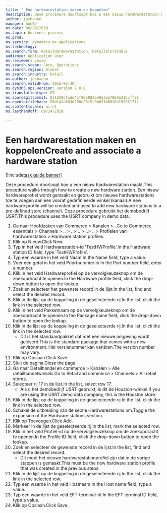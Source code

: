 ```yaml
--- 
title: " Een hardwarestation maken en koppelen"
description: Deze procedure doorloopt hoe u een nieuw hardwarestation maakt.
author: jashanno
manager: AnnBe
ms.date: 08/29/2018
ms.topic: business-process
ms.prod: 
ms.service: dynamics-ax-applications
ms.technology: 
ms.search.form: RetailHardwareStation, RetailStoreTable
audience: Application User
ms.reviewer: josaw
ms.search.scope: Core, Operations
ms.search.region: Global
ms.search.industry: Retail
ms.author: jashanno
ms.search.validFrom: 2016-06-30
ms.dyn365.ops.version: Version 7.0.0
ms.translationtype: HT
ms.sourcegitcommit: 0312b8cfadd45f8e59225e9daba78b9e216cff51
ms.openlocfilehash: 80df4fa663d208e28f5c9b031b6610d29286171c
ms.contentlocale: nl-nl
ms.lasthandoff: 09/14/2018

---
```

# <a name="create-and-associate-a-hardware-station"></a><span data-ttu-id="0f100-103"> Een hardwarestation maken en koppelen</span><span class="sxs-lookup"><span data-stu-id="0f100-103">Create and associate a hardware station</span></span>

[!include[task guide banner](../includes/task-guide-banner.md)]

<span data-ttu-id="0f100-104">Deze procedure doorloopt hoe u een nieuw hardwarestation maakt.</span><span class="sxs-lookup"><span data-stu-id="0f100-104">This procedure walks through how to create a new hardware station.</span></span> <span data-ttu-id="0f100-105">Een nieuw hardwareprofiel wordt gemaakt en gebruikt om nieuwe hardwarestations toe te voegen aan een vooraf gedefinieerde winkel (kanaal).</span><span class="sxs-lookup"><span data-stu-id="0f100-105">A new hardware profile will be created and used to add new hardware stations to a pre-defined store (channel).</span></span> <span data-ttu-id="0f100-106">Deze procedure gebruikt het demobedrijf USRT.</span><span class="sxs-lookup"><span data-stu-id="0f100-106">This procedure uses the USRT company in demo data.</span></span>

1. <span data-ttu-id="0f100-107">Ga naar Hoofdzaken van Commerce > Kanalen >...</span><span class="sxs-lookup"><span data-stu-id="0f100-107">Go to Commerce essentials > Channels > ..</span></span> <span data-ttu-id="0f100-108">> ..</span><span class="sxs-lookup"><span data-stu-id="0f100-108">> ..</span></span> <span data-ttu-id="0f100-109">> ..</span><span class="sxs-lookup"><span data-stu-id="0f100-109">> ..</span></span> <span data-ttu-id="0f100-110">> Profielen van hardwarestation.</span><span class="sxs-lookup"><span data-stu-id="0f100-110">> Hardware station profiles.</span></span>
2. <span data-ttu-id="0f100-111">Klik op Nieuw.</span><span class="sxs-lookup"><span data-stu-id="0f100-111">Click New.</span></span>
3. <span data-ttu-id="0f100-112">Typ in het veld Hardwarestation-id 'TestHWProfile'.</span><span class="sxs-lookup"><span data-stu-id="0f100-112">In the Hardware station ID field, type 'TestHWProfile'.</span></span>
4. <span data-ttu-id="0f100-113">Typ een waarde in het veld Naam.</span><span class="sxs-lookup"><span data-stu-id="0f100-113">In the Name field, type a value.</span></span>
5. <span data-ttu-id="0f100-114">Voer een getal in het veld Poortnummer in.</span><span class="sxs-lookup"><span data-stu-id="0f100-114">In the Port number field, enter a number.</span></span>
6. <span data-ttu-id="0f100-115">Klik in het veld Hardwareprofiel op de vervolgkeuzeknop om de zoekopdracht te openen.</span><span class="sxs-lookup"><span data-stu-id="0f100-115">In the Hardware profile field, click the drop-down button to open the lookup.</span></span>
7. <span data-ttu-id="0f100-116">Zoek en selecteer het gewenste record in de lijst.</span><span class="sxs-lookup"><span data-stu-id="0f100-116">In the list, find and select the desired record.</span></span>
8. <span data-ttu-id="0f100-117">Klik in de lijst op de koppeling in de geselecteerde rij.</span><span class="sxs-lookup"><span data-stu-id="0f100-117">In the list, click the link in the selected row.</span></span>
9. <span data-ttu-id="0f100-118">Klik in het veld Pakketnaam op de vervolgkeuzeknop om de zoekopdracht te openen.</span><span class="sxs-lookup"><span data-stu-id="0f100-118">In the Package name field, click the drop-down button to open the lookup.</span></span>
10. <span data-ttu-id="0f100-119">Klik in de lijst op de koppeling in de geselecteerde rij.</span><span class="sxs-lookup"><span data-stu-id="0f100-119">In the list, click the link in the selected row.</span></span>
    * <span data-ttu-id="0f100-120">Dit is het standaardpakket dat met een nieuwe omgeving wordt geleverd.</span><span class="sxs-lookup"><span data-stu-id="0f100-120">This is the standard package that comes with a new environment.</span></span> <span data-ttu-id="0f100-121">Het versienummer kan variëren.</span><span class="sxs-lookup"><span data-stu-id="0f100-121">The version number may vary.</span></span>  
11. <span data-ttu-id="0f100-122">Klik op Opslaan.</span><span class="sxs-lookup"><span data-stu-id="0f100-122">Click Save.</span></span>
12. <span data-ttu-id="0f100-123">Sluit de pagina.</span><span class="sxs-lookup"><span data-stu-id="0f100-123">Close the page.</span></span>
13. <span data-ttu-id="0f100-124">Ga naar Detailhandel en commerce > Kanalen > Alle detailhandelwinkels.</span><span class="sxs-lookup"><span data-stu-id="0f100-124">Go to Retail and commerce > Channels > All retail stores.</span></span>
14. <span data-ttu-id="0f100-125">Selecteer rij 17 in de lijst.</span><span class="sxs-lookup"><span data-stu-id="0f100-125">In the list, select row 17.</span></span>
    * <span data-ttu-id="0f100-126">Als u het demobedrijf USRT gebruikt, is dit de Houston-winkel.</span><span class="sxs-lookup"><span data-stu-id="0f100-126">If you are using the USRT demo data company, this is the Houston store.</span></span>  
15. <span data-ttu-id="0f100-127">Klik in de lijst op de koppeling in de geselecteerde rij.</span><span class="sxs-lookup"><span data-stu-id="0f100-127">In the list, click the link in the selected row.</span></span>
16. <span data-ttu-id="0f100-128">Schakel de uitbreiding van de sectie Hardwarestations om.</span><span class="sxs-lookup"><span data-stu-id="0f100-128">Toggle the expansion of the Hardware stations section.</span></span>
17. <span data-ttu-id="0f100-129">Klik op Toevoegen.</span><span class="sxs-lookup"><span data-stu-id="0f100-129">Click Add.</span></span>
18. <span data-ttu-id="0f100-130">Markeer in de lijst de geselecteerde rij.</span><span class="sxs-lookup"><span data-stu-id="0f100-130">In the list, mark the selected row.</span></span>
19. <span data-ttu-id="0f100-131">Klik in het veld Profiel-id op de vervolgkeuzeknop om de zoekopdracht te openen.</span><span class="sxs-lookup"><span data-stu-id="0f100-131">In the Profile ID field, click the drop-down button to open the lookup.</span></span>
20. <span data-ttu-id="0f100-132">Zoek en selecteer de gewenste record in de lijst.</span><span class="sxs-lookup"><span data-stu-id="0f100-132">In the list, find and select the desired record.</span></span>
    * <span data-ttu-id="0f100-133">Dit moet het nieuwe hardwarestationprofiel zijn dat in de vorige stappen is gemaakt.</span><span class="sxs-lookup"><span data-stu-id="0f100-133">This must be the new hardware station profile that was created in the previous steps.</span></span>  
21. <span data-ttu-id="0f100-134">Klik in de lijst op de koppeling in de geselecteerde rij.</span><span class="sxs-lookup"><span data-stu-id="0f100-134">In the list, click the link in the selected row.</span></span>
22. <span data-ttu-id="0f100-135">Typ een waarde in het veld Hostnaam.</span><span class="sxs-lookup"><span data-stu-id="0f100-135">In the Host name field, type a value.</span></span>
23. <span data-ttu-id="0f100-136">Typ een waarde in het veld EFT-terminal-id.</span><span class="sxs-lookup"><span data-stu-id="0f100-136">In the EFT terminal ID field, type a value.</span></span>
24. <span data-ttu-id="0f100-137">Klik op Opslaan.</span><span class="sxs-lookup"><span data-stu-id="0f100-137">Click Save.</span></span>


